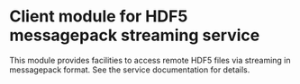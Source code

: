 # Client module for HDF5 messagepack streaming service

This module provides facilities to access remote HDF5 files via streaming
in messagepack format. See the service documentation for details.
